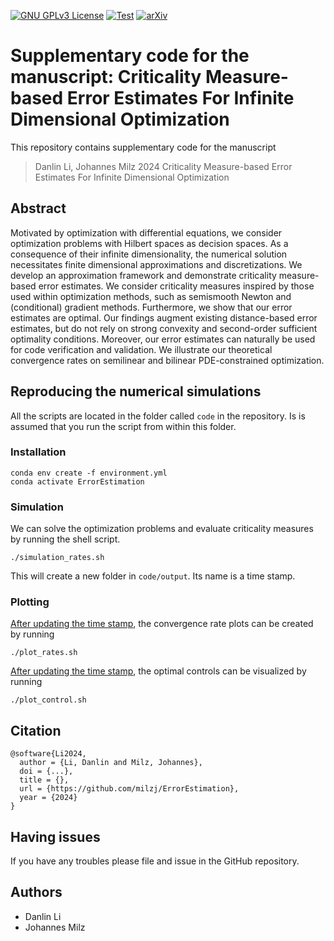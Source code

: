 [![GNU GPLv3 License](https://img.shields.io/github/license/milzj/FW4PDE)](https://choosealicense.com/licenses/gpl-3.0/)
[![Test](https://github.com/milzj/FW4PDE/actions/workflows/test-FW4PDE.yml/badge.svg?style=plastic)](https://github.com/milzj/ErrorEstimation/actions/workflows/test.yml)
[![arXiv](https://img.shields.io/badge/arXiv-2306.17032-b31b1b.svg)](https://arxiv.org/abs/2306.17032)

# Supplementary code for the manuscript: Criticality Measure-based Error Estimates For Infinite Dimensional Optimization

This repository contains supplementary code for the manuscript
> Danlin Li, Johannes Milz 2024
> Criticality Measure-based Error Estimates For Infinite Dimensional Optimization

## Abstract

Motivated by optimization with differential equations, we consider optimization problems with Hilbert spaces as decision spaces. As a consequence of their infinite dimensionality, the numerical solution necessitates finite dimensional approximations and discretizations. We develop an approximation framework and demonstrate criticality measure-based error estimates. We consider criticality measures inspired by those used within optimization methods, such as semismooth Newton and (conditional) gradient methods. Furthermore, we show that our error estimates are optimal. Our findings augment existing distance-based error estimates, but do not rely on  strong convexity and second-order sufficient optimality conditions. Moreover, our error estimates can naturally be used  for code verification and validation. We illustrate our theoretical convergence rates on semilinear and bilinear PDE-constrained optimization.


## Reproducing the numerical simulations
All the scripts are located in the folder called `code` in the repository. Is is assumed that you run the script from within this folder.

### Installation

```
conda env create -f environment.yml
conda activate ErrorEstimation
```
### Simulation

We can solve the optimization problems and evaluate criticality measures by running the shell script.

```
./simulation_rates.sh
```
This will create a new folder in `code/output`. Its name is a time stamp.

### Plotting

[After updating the time stamp](https://github.com/milzj/ErrorEstimation/blob/79611618e38d88e5627e6b37275bf6d2c62bbfe3/code/plot_rates.sh#L1), the convergence rate plots can be created by running

```
./plot_rates.sh
```

[After updating the time stamp](https://github.com/milzj/ErrorEstimation/blob/79611618e38d88e5627e6b37275bf6d2c62bbfe3/code/plot_control.sh#L1), 
the optimal controls can be visualized by running

```
./plot_control.sh
```

## Citation

```
@software{Li2024,
  author = {Li, Danlin and Milz, Johannes},
  doi = {...},
  title = {},
  url = {https://github.com/milzj/ErrorEstimation},
  year = {2024}
}
```

## Having issues
If you have any troubles please file and issue in the GitHub repository.

## Authors

- Danlin Li
- Johannes Milz 
